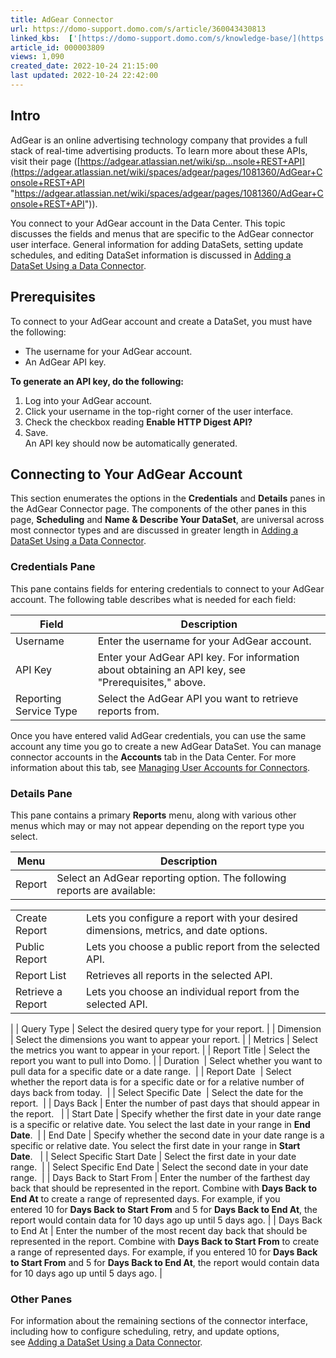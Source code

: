 ```yaml
---
title: AdGear Connector
url: https://domo-support.domo.com/s/article/360043430813
linked_kbs:  ['[https://domo-support.domo.com/s/knowledge-base/](https://domo-support.domo.com/s/knowledge-base/)', '[https://domo-support.domo.com/s/](https://domo-support.domo.com/s/)', '[https://domo-support.domo.com/s/topic/0TO5w000000ZammGAC](https://domo-support.domo.com/s/topic/0TO5w000000ZammGAC)', '[https://domo-support.domo.com/s/topic/0TO5w000000ZanLGAS](https://domo-support.domo.com/s/topic/0TO5w000000ZanLGAS)', '[https://domo-support.domo.com/s/topic/0TO5w000000ZaoQGAS](https://domo-support.domo.com/s/topic/0TO5w000000ZaoQGAS)', '[https://domo-support.domo.com/s/article/360042926274](https://domo-support.domo.com/s/article/360042926274)', '[https://domo-support.domo.com/s/article/360042926054](https://domo-support.domo.com/s/article/360042926054)', '[https://domo-support.domo.com/s/article/360043430813](https://domo-support.domo.com/s/article/360043430813)', '[https://domo-support.domo.com/s/topic/0TO5w000000ZaoQGAS/api-connectors](https://domo-support.domo.com/s/topic/0TO5w000000ZaoQGAS/api-connectors)', '[https://domo-support.domo.com/s/article/360043429933](https://domo-support.domo.com/s/article/360043429933)', '[https://domo-support.domo.com/s/article/360043429953](https://domo-support.domo.com/s/article/360043429953)', '[https://domo-support.domo.com/s/article/360042925494](https://domo-support.domo.com/s/article/360042925494)', '[https://domo-support.domo.com/s/article/360043429913](https://domo-support.domo.com/s/article/360043429913)', '[https://domo-support.domo.com/s/article/4408174643607](https://domo-support.domo.com/s/article/4408174643607)', '[https://domo-support.domo.com/s/login/](https://domo-support.domo.com/s/login/)']
article_id: 000003809
views: 1,090
created_date: 2022-10-24 21:15:00
last updated: 2022-10-24 22:42:00
---
```




Intro
-----


AdGear is an online advertising technology company that provides a full stack of real-time advertising products. To learn more about these APIs, visit their page ([https://adgear.atlassian.net/wiki/sp...nsole+REST+API](https://adgear.atlassian.net/wiki/spaces/adgear/pages/1081360/AdGear+Console+REST+API "https://adgear.atlassian.net/wiki/spaces/adgear/pages/1081360/AdGear+Console+REST+API")).


You connect to your AdGear account in the Data Center. This topic discusses the fields and menus that are specific to the AdGear connector user interface. General information for adding DataSets, setting update schedules, and editing DataSet information is discussed in [Adding a DataSet Using a Data Connector](/s/article/360042926274).


Prerequisites
-------------


To connect to your AdGear account and create a DataSet, you must have the following:


* The username for your AdGear account.
* An AdGear API key.


**To generate an API key, do the following:**


1. Log into your AdGear account.
2. Click your username in the top-right corner of the user interface.
3. Check the checkbox reading **Enable HTTP Digest API?**
4. Save.   
 An API key should now be automatically generated.


Connecting to Your AdGear Account
---------------------------------


This section enumerates the options in the **Credentials** and **Details** panes in the AdGear Connector page. The components of the other panes in this page, **Scheduling** and **Name & Describe Your DataSet**, are universal across most connector types and are discussed in greater length in [Adding a DataSet Using a Data Connector](/s/article/360042926274 "Adding a DataSet Using a Data Connector").


### Credentials Pane


This pane contains fields for entering credentials to connect to your AdGear account. The following table describes what is needed for each field:  




| Field | Description |
| --- | --- |
| Username | Enter the username for your AdGear account. |
| API Key | Enter your AdGear API key. For information about obtaining an API key, see "Prerequisites," above. |
| Reporting Service Type | Select the AdGear API you want to retrieve reports from. |


Once you have entered valid AdGear credentials, you can use the same account any time you go to create a new AdGear DataSet. You can manage connector accounts in the **Accounts** tab in the Data Center. For more information about this tab, see [Managing User Accounts for Connectors](/s/article/360042926054 "Managing User Accounts for Connectors").


### Details Pane


This pane contains a primary **Reports** menu, along with various other menus which may or may not appear depending on the report type you select.




| Menu | Description |
| --- | --- |
| Report | Select an AdGear reporting option. The following reports are available:

|  |  |
| --- | --- |
| Create Report | Lets you configure a report with your desired dimensions, metrics, and date options.  |
| Public Report | Lets you choose a public report from the selected API. |
| Report List | Retrieves all reports in the selected API. |
| Retrieve a Report | Lets you choose an individual report from the selected API. |

 |
| Query Type | Select the desired query type for your report. |
| Dimension | Select the dimensions you want to appear your report. |
| Metrics | Select the metrics you want to appear in your report. |
| Report Title | Select the report you want to pull into Domo. |
| Duration  | Select whether you want to pull data for a specific date or a date range.  |
| Report Date  | Select whether the report data is for a specific date or for a relative number of days back from today.  |
| Select Specific Date  | Select the date for the report.  |
| Days Back | Enter the number of past days that should appear in the report.   |
| Start Date | Specify whether the first date in your date range is a specific or relative date. You select the last date in your range in **End Date**.  |
| End Date | Specify whether the second date in your date range is a specific or relative date. You select the first date in your range in **Start Date**.   |
| Select Specific Start Date | Select the first date in your date range.  |
| Select Specific End Date | Select the second date in your date range.  |
| Days Back to Start From | Enter the number of the farthest day back that should be represented in the report. Combine with **Days Back to End At** to create a range of represented days.
For example, if you entered 10 for **Days Back to Start From** and 5 for **Days Back to End At**, the report would contain data for 10 days ago up until 5 days ago. |
| Days Back to End At | Enter the number of the most recent day back that should be represented in the report. Combine with **Days Back to Start From** to create a range of represented days.
For example, if you entered 10 for **Days Back to Start From** and 5 for **Days Back to End At**, the report would contain data for 10 days ago up until 5 days ago. |


### Other Panes


For information about the remaining sections of the connector interface, including how to configure scheduling, retry, and update options, see [Adding a DataSet Using a Data Connector](/s/article/360042926274).

